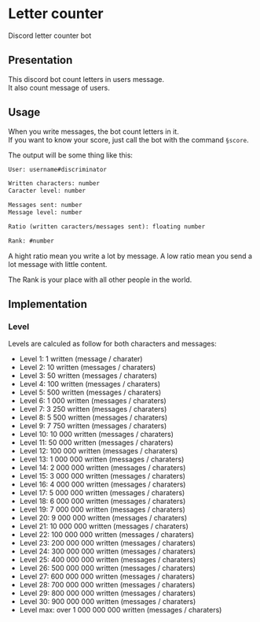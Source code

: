 # Letter counter 
Discord letter counter bot

## Presentation

This discord bot count letters in users message.  
It also count message of users.

## Usage

When you write messages, the bot count letters in it.  
If you want to know your score, just call the bot with the command `§score`.

The output will be some thing like this:

```txt
User: username#discriminator

Written characters: number
Caracter level: number

Messages sent: number
Message level: number

Ratio (written caracters/messages sent): floating number

Rank: #number
```

A hight ratio mean you write a lot by message.
A low ratio mean you send a lot message with little content.

The Rank is your place with all other people in the world.

## Implementation

### Level

Levels are calculed as follow for both characters and messages:

- Level 1: 1 written (message / charater)
- Level 2: 10 written (messages / charaters)
- Level 3: 50 written (messages / charaters)
- Level 4: 100 written (messages / charaters)
- Level 5: 500 written (messages / charaters)
- Level 6: 1 000 written (messages / charaters)
- Level 7: 3 250 written (messages / charaters)
- Level 8: 5 500 written (messages / charaters)
- Level 9: 7 750 written (messages / charaters)
- Level 10: 10 000 written (messages / charaters)
- Level 11: 50 000 written (messages / charaters)
- Level 12: 100 000 written (messages / charaters)
- Level 13: 1 000 000 written (messages / charaters)
- Level 14: 2 000 000 written (messages / charaters)
- Level 15: 3 000 000 written (messages / charaters)
- Level 16: 4 000 000 written (messages / charaters)
- Level 17: 5 000 000 written (messages / charaters)
- Level 18: 6 000 000 written (messages / charaters)
- Level 19: 7 000 000 written (messages / charaters)
- Level 20: 9 000 000 written (messages / charaters)
- Level 21: 10 000 000 written (messages / charaters)
- Level 22: 100 000 000 written (messages / charaters)
- Level 23: 200 000 000 written (messages / charaters)
- Level 24: 300 000 000 written (messages / charaters)
- Level 25: 400 000 000 written (messages / charaters)
- Level 26: 500 000 000 written (messages / charaters)
- Level 27: 600 000 000 written (messages / charaters)
- Level 28: 700 000 000 written (messages / charaters)
- Level 29: 800 000 000 written (messages / charaters)
- Level 30: 900 000 000 written (messages / charaters)
- Level max: over 1 000 000 000 written (messages / charaters)
